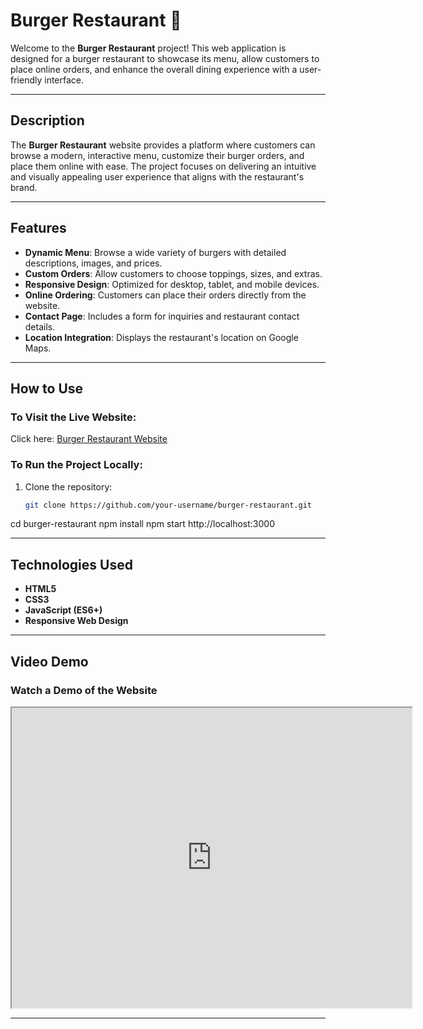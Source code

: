 # Burger Restaurant 🍔  

Welcome to the **Burger Restaurant** project! This web application is designed for a burger restaurant to showcase its menu, allow customers to place online orders, and enhance the overall dining experience with a user-friendly interface.  

---

## Description  
The **Burger Restaurant** website provides a platform where customers can browse a modern, interactive menu, customize their burger orders, and place them online with ease. The project focuses on delivering an intuitive and visually appealing user experience that aligns with the restaurant's brand.  

---

## Features  
- **Dynamic Menu**: Browse a wide variety of burgers with detailed descriptions, images, and prices.  
- **Custom Orders**: Allow customers to choose toppings, sizes, and extras.  
- **Responsive Design**: Optimized for desktop, tablet, and mobile devices.  
- **Online Ordering**: Customers can place their orders directly from the website.  
- **Contact Page**: Includes a form for inquiries and restaurant contact details.  
- **Location Integration**: Displays the restaurant's location on Google Maps.  

---

## How to Use  
### To Visit the Live Website:  
Click here: [Burger Restaurant Website](https://mahmoudabubakr.github.io/My-portfolio/)  

### To Run the Project Locally:  
1. Clone the repository:  
   ```bash
   git clone https://github.com/your-username/burger-restaurant.git
cd burger-restaurant
npm install
npm start
http://localhost:3000

---

## Technologies Used  
- **HTML5**  
- **CSS3**  
- **JavaScript (ES6+)**  
- **Responsive Web Design**

---  
## Video Demo  
### Watch a Demo of the Website
<iframe src="https://youtu.be/evz1LqEomTE?si=NjoNICCIK3O19uld" width="640" height="480" allow="autoplay"></iframe>


---
